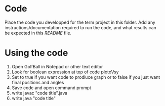 # Code

Place the code you developped for the term project in this folder. Add any instructions/documentation required to run the code, and what results can be expected in this *README* file.
# Using the code
1) Open GolfBall in Notepad or other text editor
2) Look for boolean expression at top of code plotxVsy
3) Set to true if you want code to prodiuce graph or to false if you just want final positions and angles
4) Save code and open command prompt
5) write javac "code title".java
6) write java "code title"
